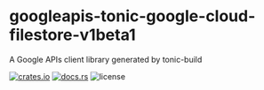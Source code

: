 # googleapis-tonic-google-cloud-filestore-v1beta1

A Google APIs client library generated by tonic-build

[![crates.io](https://img.shields.io/crates/v/googleapis-tonic-google-cloud-filestore-v1beta1)](https://crates.io/crates/googleapis-tonic-google-cloud-filestore-v1beta1)
[![docs.rs](https://img.shields.io/docsrs/googleapis-tonic-google-cloud-filestore-v1beta1)](https://docs.rs/googleapis-tonic-google-cloud-filestore-v1beta1)
![license](https://img.shields.io/crates/l/googleapis-tonic-google-cloud-filestore-v1beta1)
